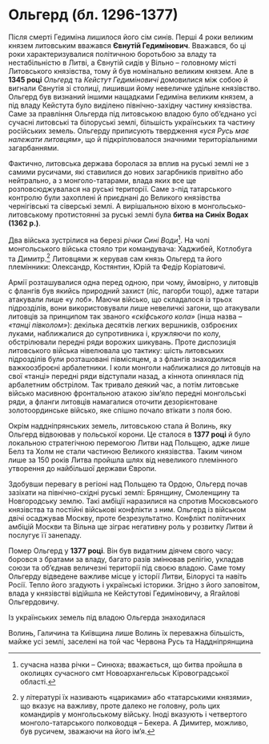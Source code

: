 # Ольгерд (бл. 1296-1377)

Після смерті Гедиміна лишилося його сім синів. Перші 4 роки великим князем литовським вважався **Євнутій Гедимінович**. Вважався, бо ці роки характеризувалися політичною боротьбою за владу та нестабільністю в Литві, а Євнутій сидів у Вільно – головному місті Литовського князівства, тому й був номінально великим князем. Але в **1345 році** *Ольгерд* та *Кейстут Гедиміновичі* домовилися між собою й вигнали Євнутія зі столиці, лишивши йому невеличке удільне князівство. Ольгерд був визнаний іншими нащадками Гедиміна великим князем, а під владу Кейстута було виділено північно-західну частину князівства. Саме за правління Ольгерда під литовською владою було об’єднано усі сучасні литовські та білоруські землі, більшість українських та частину російських земель. Ольгерду приписують твердження *«уся Русь має належати литовцям»*, що й підкріплювалося значними територіальними загарбаннями.

Фактично, литовська держава боролася за вплив на руські землі не з самими русичами, які ставилися до нових загарбників привітно або нейтрально, а з монголо-татарами, влада яких все ще розповсюджувалася на руські території. Саме з-під татарського контролю були захоплені й приєднані до Великого князівства чернігівські та сіверські землі. А вирішальною віхою в монгольсько-литовському протистоянні за руські землі була **битва на Синіх Водах** **(1362 р.)**.

Два війська зустрілися на березі *річки Сині Води*[^28]. На чолі монгольського війська стояло три командувача: Хаджибей, Котлобуга та Димитр.[^29] Литовцями ж керував сам князь Ольгерд та його племінники: Олександр, Костянтин, Юрій та Федір Коріатовичі. 

Армії розташувалися одна перед одною, при чому, ймовірно, у литовців с флангів був якийсь природний захист (ліс, пагорби тощо), адже татари атакували лише «у лоб». Маючи військо, що складалося із трьох підрозділів, вони використовували лише невеличкі загони, що атакували литовців за принципом так званого *«скіфського кола»* (інша назва – *«танці півколом»*): декілька десятків легких вершників, озброєних луками, наближалися до супротивника і, кружляючи по колу, обстрілювали передні ряди ворожих шикувань. Проте диспозиція литовського війська нівелювала цю тактику: шість литовських підрозділів були розташовані півмісяцем, а з флангів знаходилися важкоозброєні арбалетники. І коли монголи наближалися до литовців на свої «танці» передні ряди відступали назад, а кіннота опинялася під арбалетним обстрілом. Так тривало деякий час, а потім литовське військо масивною фронтальною атакою зім’яло передні монгольські ряди, а фланги литовців намагалися оточити дезорієнтоване золотоординське військо, яке спішно почало втікати з поля бою. 

Окрім наддніпрянських земель, литовською стала й Волинь, яку Ольгерд відвоював у польської корони. Це сталося в **1377 році** й було локальною стратегічною перемогою Литви над Польщею, адже лише Белз та Холм не стали частиною Великого князівства. 
Таким чином  лише за 150 років Литва пройшла шлях від невеликого племінного утворення до найбільшої держави Європи.

Здобувши перевагу в регіоні над Польщею та Ордою, Ольгерд почав зазіхати на північно-східні руські землі: Брянщину, Смоленщину та Новгородську землю. Такі амбіції наразилися на спротив Московського князівства та постійні військові конфлікти з ним. Ольгерд із військом двічі осаджував Москву, проте безрезультатно. Конфлікт політичних амбіцій Москви та Вільна ще зіграє негативну роль у розвитку Литви й послугує її занепаду. 

Помер Ольгерд у **1377 році**. Він був видатним діячем свого часу: боровся з братами за владу, багато разів змінював релігію, укладав союзи та об’єднав величезні території під своєю владою. Саме тому Ольгерду відведене важливе місце у історії Литви, Білорусі та навіть Росії. Тепло його згадують і українські історики. Згідно з його заповітом, влада у князівстві відійшла не Кейстутові Гедиміновичу, а Ягайлові Ольгердовичу.

[^28]: сучасна назва річки – Синюха; вважається, що битва пройшла в околицях сучасного смт Новоархангельськ Кіровоградської області.

[^29]: у літературі їх називають «цариками» або «татарськими князями», що вказує на важливу, проте далеко не головну, роль цих командирів у монгольському війську. Іноді вказують і четвертого монголо-татарського полководця – Бекера. А Димитер, можливо, був русичем, зважаючи на його ім’я.

<quiz>
<question>
  <p>Із українських земель під владою Ольгерда знаходилася</p>
        <answer>Волинь, Галичина та Київщина</answer>
  <answer>лише Волинь</answer>
        <answer correct>їх переважна більшість, майже усі землі, заселені на той час</answer>
  <answer>Червона Русь та Наддніпрянщина</answer>
</question>
</quiz>
